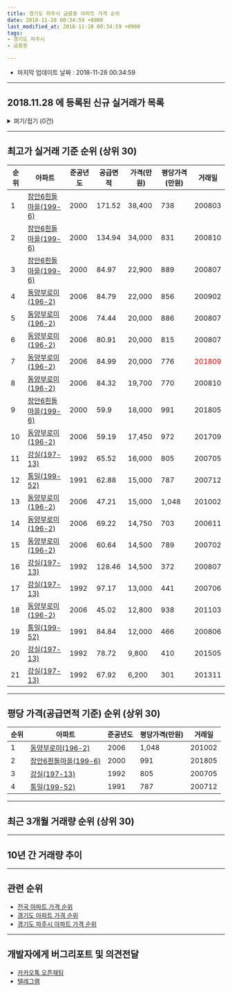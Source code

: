 ```yaml
---
title: 경기도 파주시 금릉동 아파트 가격 순위
date: 2018-11-28 00:34:59 +0900
last_modified_at: 2018-11-28 00:34:59 +0900
tags:
- 경기도 파주시
- 금릉동

---
```


* 마지막 업데이트 날짜 : 2018-11-28 00:34:59

---

## 2018.11.28 에 등록된 신규 실거래가 목록

<details>
<summary>펴기/접기 (0건)</summary>
<div markdown="1">

|아파트|준공년도|공급면적|가격(만원)|평당가격(만원)|거래일|
|---|---|---|---|---|---|
|없음||||||


</div>
</details>

---

## 최고가 실거래 기준 순위 (상위 30)


|순위|아파트|준공년도|공급면적|가격(만원)|평당가격(만원)|거래일|
|---|---|---|---|---|---|---|
|1|[장안6흰돌마을(199-6)](https://search.naver.com/search.naver?query=%EA%B2%BD%EA%B8%B0%EB%8F%84+%ED%8C%8C%EC%A3%BC%EC%8B%9C+%EA%B8%88%EB%A6%89%EB%8F%99+%EC%9E%A5%EC%95%886%ED%9D%B0%EB%8F%8C%EB%A7%88%EC%9D%84%28199-6%29)|2000|171.52|38,400|738|200803|
|2|[장안6흰돌마을(199-6)](https://search.naver.com/search.naver?query=%EA%B2%BD%EA%B8%B0%EB%8F%84+%ED%8C%8C%EC%A3%BC%EC%8B%9C+%EA%B8%88%EB%A6%89%EB%8F%99+%EC%9E%A5%EC%95%886%ED%9D%B0%EB%8F%8C%EB%A7%88%EC%9D%84%28199-6%29)|2000|134.94|34,000|831|200810|
|3|[장안6흰돌마을(199-6)](https://search.naver.com/search.naver?query=%EA%B2%BD%EA%B8%B0%EB%8F%84+%ED%8C%8C%EC%A3%BC%EC%8B%9C+%EA%B8%88%EB%A6%89%EB%8F%99+%EC%9E%A5%EC%95%886%ED%9D%B0%EB%8F%8C%EB%A7%88%EC%9D%84%28199-6%29)|2000|84.97|22,900|889|200807|
|4|[동양부로미(196-2)](https://search.naver.com/search.naver?query=%EA%B2%BD%EA%B8%B0%EB%8F%84+%ED%8C%8C%EC%A3%BC%EC%8B%9C+%EA%B8%88%EB%A6%89%EB%8F%99+%EB%8F%99%EC%96%91%EB%B6%80%EB%A1%9C%EB%AF%B8%28196-2%29)|2006|84.79|22,000|856|200902|
|5|[동양부로미(196-2)](https://search.naver.com/search.naver?query=%EA%B2%BD%EA%B8%B0%EB%8F%84+%ED%8C%8C%EC%A3%BC%EC%8B%9C+%EA%B8%88%EB%A6%89%EB%8F%99+%EB%8F%99%EC%96%91%EB%B6%80%EB%A1%9C%EB%AF%B8%28196-2%29)|2006|74.44|20,000|886|200807|
|6|[동양부로미(196-2)](https://search.naver.com/search.naver?query=%EA%B2%BD%EA%B8%B0%EB%8F%84+%ED%8C%8C%EC%A3%BC%EC%8B%9C+%EA%B8%88%EB%A6%89%EB%8F%99+%EB%8F%99%EC%96%91%EB%B6%80%EB%A1%9C%EB%AF%B8%28196-2%29)|2006|80.91|20,000|815|200807|
|7|[동양부로미(196-2)](https://search.naver.com/search.naver?query=%EA%B2%BD%EA%B8%B0%EB%8F%84+%ED%8C%8C%EC%A3%BC%EC%8B%9C+%EA%B8%88%EB%A6%89%EB%8F%99+%EB%8F%99%EC%96%91%EB%B6%80%EB%A1%9C%EB%AF%B8%28196-2%29)|2006|84.99|20,000|776|<span style="color:red">201809</span>|
|8|[동양부로미(196-2)](https://search.naver.com/search.naver?query=%EA%B2%BD%EA%B8%B0%EB%8F%84+%ED%8C%8C%EC%A3%BC%EC%8B%9C+%EA%B8%88%EB%A6%89%EB%8F%99+%EB%8F%99%EC%96%91%EB%B6%80%EB%A1%9C%EB%AF%B8%28196-2%29)|2006|84.32|19,700|770|200810|
|9|[장안6흰돌마을(199-6)](https://search.naver.com/search.naver?query=%EA%B2%BD%EA%B8%B0%EB%8F%84+%ED%8C%8C%EC%A3%BC%EC%8B%9C+%EA%B8%88%EB%A6%89%EB%8F%99+%EC%9E%A5%EC%95%886%ED%9D%B0%EB%8F%8C%EB%A7%88%EC%9D%84%28199-6%29)|2000|59.9|18,000|991|201805|
|10|[동양부로미(196-2)](https://search.naver.com/search.naver?query=%EA%B2%BD%EA%B8%B0%EB%8F%84+%ED%8C%8C%EC%A3%BC%EC%8B%9C+%EA%B8%88%EB%A6%89%EB%8F%99+%EB%8F%99%EC%96%91%EB%B6%80%EB%A1%9C%EB%AF%B8%28196-2%29)|2006|59.19|17,450|972|201709|
|11|[강실(197-13)](https://search.naver.com/search.naver?query=%EA%B2%BD%EA%B8%B0%EB%8F%84+%ED%8C%8C%EC%A3%BC%EC%8B%9C+%EA%B8%88%EB%A6%89%EB%8F%99+%EA%B0%95%EC%8B%A4%28197-13%29)|1992|65.52|16,000|805|200705|
|12|[통일(199-52)](https://search.naver.com/search.naver?query=%EA%B2%BD%EA%B8%B0%EB%8F%84+%ED%8C%8C%EC%A3%BC%EC%8B%9C+%EA%B8%88%EB%A6%89%EB%8F%99+%ED%86%B5%EC%9D%BC%28199-52%29)|1991|62.88|15,000|787|200712|
|13|[동양부로미(196-2)](https://search.naver.com/search.naver?query=%EA%B2%BD%EA%B8%B0%EB%8F%84+%ED%8C%8C%EC%A3%BC%EC%8B%9C+%EA%B8%88%EB%A6%89%EB%8F%99+%EB%8F%99%EC%96%91%EB%B6%80%EB%A1%9C%EB%AF%B8%28196-2%29)|2006|47.21|15,000|1,048|201002|
|14|[동양부로미(196-2)](https://search.naver.com/search.naver?query=%EA%B2%BD%EA%B8%B0%EB%8F%84+%ED%8C%8C%EC%A3%BC%EC%8B%9C+%EA%B8%88%EB%A6%89%EB%8F%99+%EB%8F%99%EC%96%91%EB%B6%80%EB%A1%9C%EB%AF%B8%28196-2%29)|2006|69.22|14,750|703|200611|
|15|[동양부로미(196-2)](https://search.naver.com/search.naver?query=%EA%B2%BD%EA%B8%B0%EB%8F%84+%ED%8C%8C%EC%A3%BC%EC%8B%9C+%EA%B8%88%EB%A6%89%EB%8F%99+%EB%8F%99%EC%96%91%EB%B6%80%EB%A1%9C%EB%AF%B8%28196-2%29)|2006|60.64|14,500|789|200702|
|16|[강실(197-13)](https://search.naver.com/search.naver?query=%EA%B2%BD%EA%B8%B0%EB%8F%84+%ED%8C%8C%EC%A3%BC%EC%8B%9C+%EA%B8%88%EB%A6%89%EB%8F%99+%EA%B0%95%EC%8B%A4%28197-13%29)|1992|128.46|14,500|372|200807|
|17|[강실(197-13)](https://search.naver.com/search.naver?query=%EA%B2%BD%EA%B8%B0%EB%8F%84+%ED%8C%8C%EC%A3%BC%EC%8B%9C+%EA%B8%88%EB%A6%89%EB%8F%99+%EA%B0%95%EC%8B%A4%28197-13%29)|1992|97.17|13,000|441|200706|
|18|[동양부로미(196-2)](https://search.naver.com/search.naver?query=%EA%B2%BD%EA%B8%B0%EB%8F%84+%ED%8C%8C%EC%A3%BC%EC%8B%9C+%EA%B8%88%EB%A6%89%EB%8F%99+%EB%8F%99%EC%96%91%EB%B6%80%EB%A1%9C%EB%AF%B8%28196-2%29)|2006|45.02|12,800|938|201103|
|19|[통일(199-52)](https://search.naver.com/search.naver?query=%EA%B2%BD%EA%B8%B0%EB%8F%84+%ED%8C%8C%EC%A3%BC%EC%8B%9C+%EA%B8%88%EB%A6%89%EB%8F%99+%ED%86%B5%EC%9D%BC%28199-52%29)|1991|84.84|12,000|466|200806|
|20|[강실(197-13)](https://search.naver.com/search.naver?query=%EA%B2%BD%EA%B8%B0%EB%8F%84+%ED%8C%8C%EC%A3%BC%EC%8B%9C+%EA%B8%88%EB%A6%89%EB%8F%99+%EA%B0%95%EC%8B%A4%28197-13%29)|1992|78.72|9,800|410|201505|
|21|[강실(197-13)](https://search.naver.com/search.naver?query=%EA%B2%BD%EA%B8%B0%EB%8F%84+%ED%8C%8C%EC%A3%BC%EC%8B%9C+%EA%B8%88%EB%A6%89%EB%8F%99+%EA%B0%95%EC%8B%A4%28197-13%29)|1992|67.92|6,200|301|201311|


---

## 평당 가격(공급면적 기준) 순위 (상위 30)


|순위|아파트|준공년도|평당가격(만원)|거래일|
|---|---|---|---|---|
|1|[동양부로미(196-2)](https://search.naver.com/search.naver?query=%EA%B2%BD%EA%B8%B0%EB%8F%84+%ED%8C%8C%EC%A3%BC%EC%8B%9C+%EA%B8%88%EB%A6%89%EB%8F%99+%EB%8F%99%EC%96%91%EB%B6%80%EB%A1%9C%EB%AF%B8%28196-2%29)|2006|1,048|201002|
|2|[장안6흰돌마을(199-6)](https://search.naver.com/search.naver?query=%EA%B2%BD%EA%B8%B0%EB%8F%84+%ED%8C%8C%EC%A3%BC%EC%8B%9C+%EA%B8%88%EB%A6%89%EB%8F%99+%EC%9E%A5%EC%95%886%ED%9D%B0%EB%8F%8C%EB%A7%88%EC%9D%84%28199-6%29)|2000|991|201805|
|3|[강실(197-13)](https://search.naver.com/search.naver?query=%EA%B2%BD%EA%B8%B0%EB%8F%84+%ED%8C%8C%EC%A3%BC%EC%8B%9C+%EA%B8%88%EB%A6%89%EB%8F%99+%EA%B0%95%EC%8B%A4%28197-13%29)|1992|805|200705|
|4|[통일(199-52)](https://search.naver.com/search.naver?query=%EA%B2%BD%EA%B8%B0%EB%8F%84+%ED%8C%8C%EC%A3%BC%EC%8B%9C+%EA%B8%88%EB%A6%89%EB%8F%99+%ED%86%B5%EC%9D%BC%28199-52%29)|1991|787|200712|


---

## 최근 3개월 거래량 순위 (상위 30)


<div style="width:100%;">
    <canvas id="deal_count_ranking" height="250"></canvas>
</div>


<script>
new Chart(document.getElementById("deal_count_ranking"), {
    type: 'horizontalBar',
    data: {
        labels: ['동양부로미(196-2)', '장안6흰돌마을(199-6)'],
        datasets: [{
            label: '실거래 수',
            data: [2, 1],
            borderColor: "rgba(255, 0, 128, 1)",
            backgroundColor: "rgba(255, 0, 128, 0.5)",
            fill: false,
        }]
    },
    options: {
        responsive: true,
        title: {
            display: true,
            text: '최근 3개월 거래량 순위'
        },
        tooltips: {
            mode: 'index',
            intersect: false,
            callbacks: {
                title: function(tooltipItems, data) {
                    return "실거래 수:";
                },
                label: function(tooltipItem, data) {
                    return data.labels[tooltipItem.index] + ": " + tooltipItem.xLabel;
                }
            }
        },
        hover: {
            mode: 'nearest',
            intersect: true
        },
        scales: {
            xAxes: [{
                display: true,
                scaleLabel: {
                    display: true,
                    labelString: '실거래 수'
                },
                ticks: {
                    suggestedMin: 0,
                }
            }],
            yAxes: [{
                display: true,
                ticks: {
                    autoSkip: false,
                    callback: function(value, index, values) {
                        if (value.length > 15)
                            return value.substr(0, 13) + "...";
                        else
                            return value;
                    }
                },
                scaleLabel: {
                    display: false,
                }
            }]
        }
    }
});

</script>


---

## 10년 간 거래량 추이


<div style="width:100%;">
    <canvas id="deal_progress" height="250"></canvas>
</div>

<script>
new Chart(document.getElementById("deal_progress"), {
    type: 'line',
    data: {
        labels: ['200811','200812','200901','200902','200903','200904','200905','200906','200907','200908','200909','200910','200911','200912','201001','201002','201003','201004','201005','201006','201007','201008','201009','201010','201011','201012','201101','201102','201103','201104','201105','201106','201107','201108','201109','201110','201111','201112','201201','201202','201203','201204','201205','201206','201207','201208','201209','201210','201211','201212','201301','201302','201303','201304','201305','201306','201307','201308','201309','201310','201311','201312','201401','201402','201403','201404','201405','201406','201407','201408','201409','201410','201411','201412','201501','201502','201503','201504','201505','201506','201507','201508','201509','201510','201511','201512','201601','201602','201603','201604','201605','201606','201607','201608','201609','201610','201611','201612','201701','201702','201703','201704','201705','201706','201707','201708','201709','201710','201711','201712','201801','201802','201803','201804','201805','201806','201807','201808','201809','201810','201811'],
        datasets: [{
            label: '실거래 수',
            pointRadius: 1,
            data: [1, 2, 1, 3, 1, 5, 4, 3, 5, 2, 4, 2, 2, 0, 4, 2, 1, 4, 1, 1, 1, 0, 1, 2, 1, 2, 2, 2, 7, 8, 3, 3, 3, 3, 3, 2, 3, 0, 1, 2, 2, 3, 1, 1, 2, 2, 5, 2, 3, 2, 3, 4, 2, 3, 3, 5, 2, 3, 4, 7, 3, 4, 7, 2, 7, 3, 2, 4, 2, 2, 0, 2, 5, 8, 2, 7, 11, 4, 6, 9, 5, 8, 4, 4, 1, 1, 4, 5, 4, 6, 3, 9, 2, 5, 6, 4, 1, 3, 1, 5, 3, 8, 3, 6, 5, 7, 3, 1, 4, 2, 3, 0, 5, 2, 6, 1, 3, 1, 1, 1, 1],
            borderColor: "rgba(255, 201, 14, 1)",
            backgroundColor: "rgba(255, 201, 14, 0.5)",
            fill: true,
        }]
    },
    options: {
        responsive: true,
        title: {
            display: true,
            text: '10년간 거래량 추이'
        },
        tooltips: {
            mode: 'index',
            intersect: false,
        },
        hover: {
            mode: 'nearest',
            intersect: true
        },
        scales: {
            xAxes: [{
                display: true,
                scaleLabel: {
                    display: true,
                    labelString: '년/월'
                }
            }],
            yAxes: [{
                display: true,
                ticks: {
                    suggestedMin: 0,
                },
                scaleLabel: {
                    display: true,
                    labelString: '실거래 수'
                }
            }]
        }
    }
});

</script>


---

## 관련 순위

- [전국 아파트 가격 순위](https://inasie.github.io/apt-ranking/전국)
- [경기도 아파트 가격 순위](https://inasie.github.io/apt-ranking/경기도)
- [경기도 파주시 아파트 가격 순위](https://inasie.github.io/apt-ranking/경기도-파주시)


---

## 개발자에게 버그리포트 및 의견전달

- [카카오톡 오픈채팅](https://open.kakao.com/o/gLJUAP4)
- [텔레그램](https://t.me/inasie)

